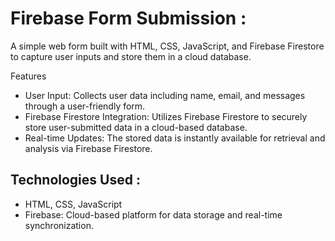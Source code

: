 # Firebase Form Submission :

A simple web form built with HTML, CSS, JavaScript, and Firebase Firestore to capture user inputs and store them in a cloud database.

Features
* User Input: Collects user data including name, email, and messages through a user-friendly form.
* Firebase Firestore Integration: Utilizes Firebase Firestore to securely store user-submitted data in a cloud-based database.
* Real-time Updates: The stored data is instantly available for retrieval and analysis via Firebase Firestore.

## Technologies Used :

* HTML, CSS, JavaScript
* Firebase: Cloud-based platform for data storage and real-time synchronization.
